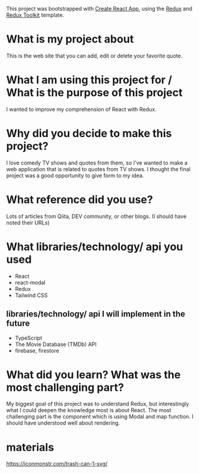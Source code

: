 This project was bootstrapped with [Create React App](https://github.com/facebook/create-react-app), using the [Redux](https://redux.js.org/) and [Redux Toolkit](https://redux-toolkit.js.org/) template.


# What is my project about
This is the web site that you can add, edit or delete your favorite quote. 

# What I am using this project for / What is the purpose of this project
I wanted to improve my comprehension of React with Redux.

# Why did you decide to make this project?

I love comedy TV shows and quotes from them, so I've wanted to make a web application that is related to quotes from TV shows. 
I thought the final project was a good opportunity to give form to my idea.

# What reference did you use?

Lots of articles from Qiita, DEV community, or other blogs.
(I should have noted their URLs)

# What libraries/technology/ api you used
- React
- react-modal
- Redux
- Tailwind CSS

## libraries/technology/ api I will implement in the future
- TypeScript
- The Movie Database (TMDb) API
- firebase, firestore


# What did you learn? What was the most challenging part?

My biggest goal of this project was to understand Redux, but interestingly what I could deepen the knowledge most is about React. 
The most challenging part is the component which is using Modal and map function. I should have understood well about rendering. 


# materials

https://iconmonstr.com/trash-can-1-svg/